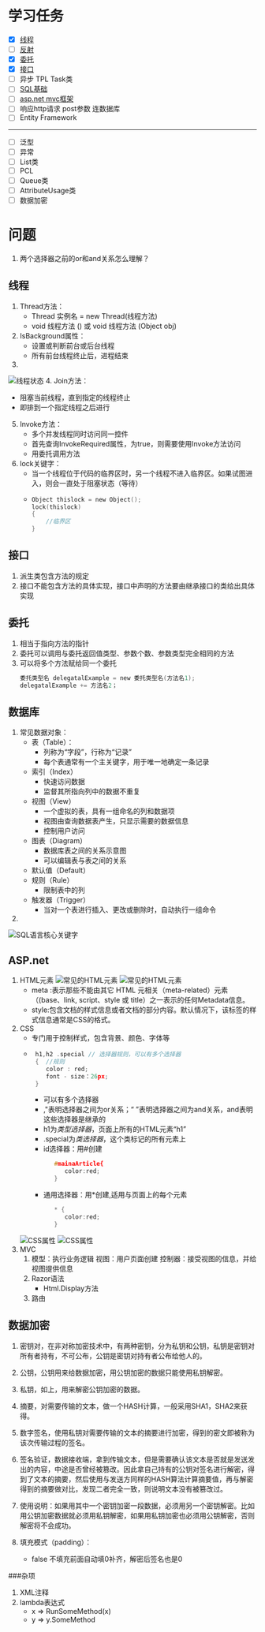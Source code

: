 # 学习任务
- [x] [线程](#jump1) 
- [ ] [反射](#jump2) 
- [x] [委托](#jump3) 
- [x] [接口](#jump4) 
- [ ] 异步 TPL Task类
- [ ] [SQL基础](#jump6) 
- [ ] [asp.net mvc框架](#jump7) 
- [ ] 响应http请求 post参数 连数据库
- [ ] Entity Framework
**************************
- [ ] 泛型
- [ ] 异常
- [ ] List类
- [ ] PCL
- [ ] Queue类
- [ ] AttributeUsage类
- [ ] 数据加密

# 问题
1. 两个选择器之前的or和and关系怎么理解？

## <span id="jump1">线程</span>  
1. Thread方法：
   - Thread 实例名 = new Thread(线程方法)
   - void 线程方法 () 或 void 线程方法 (Object obj)
2. IsBackground属性：
   - 设置或判断前台或后台线程
   - 所有前台线程终止后，进程结束
3.  <!---->
   ![线程状态](./笔记and笔记图片/线程状态.jpeg)
4. Join方法：
   - 阻塞当前线程，直到指定的线程终止
   - 即排到一个指定线程之后进行
5. Invoke方法：
   - 多个并发线程同时访问同一控件
   - 首先查询InvokeRequired属性，为true，则需要使用Invoke方法访问
   - 用委托调用方法
6. lock关键字：
   - 当一个线程位于代码的临界区时，另一个线程不进入临界区。如果试图进入，则会一直处于阻塞状态（等待）
   - ``` C #
     Object thislock = new Object();
     lock(thislock)
     {
         //临界区
     }
     ```

## <span id="jump4">接口</span>  
1. 派生类包含方法的规定
2. 接口不能包含方法的具体实现，接口中声明的方法要由继承接口的类给出具体实现

## <span id="jump3">委托</span>  
1. 相当于指向方法的指针
2. 委托可以调用与委托返回值类型、参数个数、参数类型完全相同的方法
3. 可以将多个方法赋给同一个委托
   ``` C #
   委托类型名 delegatalExample = new 委托类型名(方法名1);
   delegatalExample += 方法名2；
   ```

## <span id="jump6">数据库</span>  
1. 常见数据对象：
   - 表（Table）：
     - 列称为“字段”，行称为“记录”
     - 每个表通常有一个主关键字，用于唯一地确定一条记录
   - 索引（Index）
     - 快速访问数据
     - 监督其所指向列中的数据不重复
   - 视图（View）
     - 一个虚拟的表，具有一组命名的列和数据项
     - 视图由查询数据表产生，只显示需要的数据信息
     - 控制用户访问
   - 图表（Diagram）
     - 数据库表之间的关系示意图
     - 可以编辑表与表之间的关系
   - 默认值（Default）
   - 规则（Rule）
     - 限制表中的列
   - 触发器（Trigger）
     - 当对一个表进行插入、更改或删除时，自动执行一组命令
2.  <!---->
   ![SQL语言核心关键字](./笔记and笔记图片/SQL语言核心关键字.jpg)

## <span id="jump7">ASP.net</span> 
1. HTML元素
   ![常见的HTML元素](./笔记and笔记图片/常见的HTML元素1.jpg)
   ![常见的HTML元素](./笔记and笔记图片/常见的HTML元素2.jpg)
   - meta	:表示那些不能由其它 HTML 元相关（meta-related）元素（(base、link, script、style 或 title）之一表示的任何Metadata信息。
   - style:包含文档的样式信息或者文档的部分内容。默认情况下，该标签的样式信息通常是CSS的格式。
2. CSS
   - 专门用于控制样式，包含背景、颜色、字体等
   - ```C
      h1,h2 .special // 选择器规则，可以有多个选择器
      {  //规则
         color : red;
         font - size：26px;
      }
     ```
      - 可以有多个选择器
      - ,"表明选择器之间为or关系；“ ”表明选择器之间为and关系，and表明这些选择器是继承的
      - h1为*类型选择器*，页面上所有的HTML元素“h1”
      - .special为*类选择器*，这个类标记的所有元素上
      - id选择器：用#创建
         ```C
            #mainaArticle{
               color:red;
            }
         ```
       - 通用选择器：用*创建,适用与页面上的每个元素
         ```C
            * {
               color:red;
            }
         ``` 
   ![CSS属性](./笔记and笔记图片/CSS属性1.jpg)
   ![CSS属性](./笔记and笔记图片/CSS属性2.jpg)
3. MVC
   1. 模型：执行业务逻辑
     视图：用户页面创建
     控制器：接受视图的信息，并给视图提供信息
   2. Razor语法
      - Html.Display方法
   3. 路由

## 数据加密
1. 密钥对，在非对称加密技术中，有两种密钥，分为私钥和公钥，私钥是密钥对所有者持有，不可公布，公钥是密钥对持有者公布给他人的。

1. 公钥，公钥用来给数据加密，用公钥加密的数据只能使用私钥解密。

1. 私钥，如上，用来解密公钥加密的数据。

1. 摘要，对需要传输的文本，做一个HASH计算，一般采用SHA1，SHA2来获得。

1. 数字签名，使用私钥对需要传输的文本的摘要进行加密，得到的密文即被称为该次传输过程的签名。

1. 签名验证，数据接收端，拿到传输文本，但是需要确认该文本是否就是发送发出的内容，中途是否曾经被篡改。因此拿自己持有的公钥对签名进行解密，得到了文本的摘要，然后使用与发送方同样的HASH算法计算摘要值，再与解密得到的摘要做对比，发现二者完全一致，则说明文本没有被篡改过。
1. 使用说明：如果用其中一个密钥加密一段数据，必须用另一个密钥解密。比如用公钥加密数据就必须用私钥解密，如果用私钥加密也必须用公钥解密，否则解密将不会成功。
2. 填充模式（padding）：
   - false 不填充前面自动填0补齐，解密后签名也是0

      

###杂项
1. XML注释
2. lambda表达式
   - x => RunSomeMethod(x)
   - y => y.SomeMethod